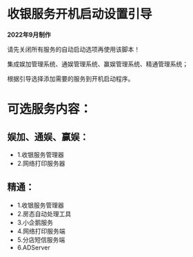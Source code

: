 # 收银服务开机启动设置引导

**2022年9月制作**

请先关闭所有服务的自动启动选项再使用该脚本！

集成娱加管理系统、通娱管理系统、赢娱管理系统、精通管理系统；

根据引导选择添加需要的服务到开机启动程序。

# 可选服务内容：
## 娱加、通娱、赢娱：
- 1.收银服务管理器
- 2.网络打印服务器
## 精通：
- 1.收银服务管理器
- 2.房态自动处理工具
- 3.小企鹅服务
- 4.网络打印服务端
- 5.分店短信服务端
- 6.ADServer